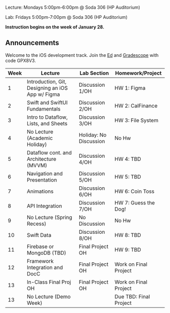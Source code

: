 Lecture: Mondays 5:00pm-6:00pm @ Soda 306 (HP Auditorium)

Lab: Fridays 5:00pm-7:00pm @ Soda 306 (HP Auditorium)

**Instruction begins on the week of January 28.**

## Announcements
Welcome to the iOS development track.
Join the [Ed](https://edstem.org/us/join/mtSMbK) and [Gradescope](https://www.gradescope.com) with code GPX8V3.

| Week | Lecture | Lab Section | Homework/Project |
| ---- | ------------------------------------------------------------------------------------------------------------------------------------------------------------------------------------------------------------------------------------------------------------------------------------------------------- | ------------------------------------------------- | ------------------------------------------------- |
| 1    | Introduction, Git, Designing an iOS App w/ Figma | Discussion 1/OH | HW 1: Figma |
| 2    | Swift and SwiftUI Fundamentals | Discussion 2/OH  | HW 2: CalFinance |
| 3    | Intro to Dataflow, Lists, and Sheets | Discussion 3/OH | HW 3: File System |
| 4    | No Lecture (Academic Holiday) | Holiday: No Discussion | No Hw |
| 5    | Dataflow cont. and Architecture (MVVM) | Discussion 4/OH | HW 4: TBD  |
| 6    | Navigation and Presentation | Discussion 5/OH | HW 5: TBD |
| 7    | Animations | Discussion 6/OH | HW 6: Coin Toss |
| 8    | API Integration | Discussion 7/OH | HW 7: Guess the Dog! |
| 9    | No Lecture (Spring Recess) | No Discussion | No Hw |
| 10   | Swift Data | Discussion 8/OH  | HW 8: TBD |
| 11   | Firebase or MongoDB (TBD) | Final Project OH | HW 9: TBD |
| 12   | Framework Integration and DocC | Final Project OH | Work on Final Project |
| 13   | In-Class Final Proj OH | Final Project OH | Work on Final Project |
| 13   | No Lecture (Demo Week) | | Due TBD: Final Project |
